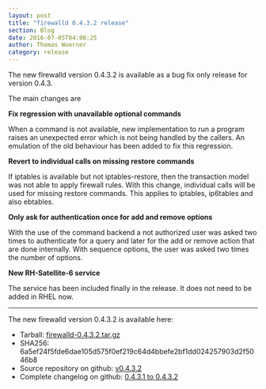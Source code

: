 ```yaml
---
layout: post
title: "firewalld 0.4.3.2 release"
section: Blog
date: 2016-07-05T04:08:25
author: Thomas Woerner
category: release
---
```


The new firewalld version 0.4.3.2 is available as a bug fix only release for version 0.4.3.

The main changes are

**Fix regression with unavailable optional commands**

When a command is not available, new implementation to run a program raises an unexpected error which is not being handled by the callers. An emulation of the old behaviour has been added to fix this regression.

**Revert to individual calls on missing restore commands**

If iptables is available but not iptables-restore, then the transaction model was not able to apply firewall rules. With this change, individual calls will be used for missing restore commands. This applies to iptables, ip6tables and also ebtables.

**Only ask for authentication once for add and remove options**

With the use of the command backend a not authorized user was asked two times to authenticate for a query and later for the add or remove action that are done internally. With sequence options, the user was asked two times the number of options.

**New RH-Satellite-6 service**

The service has been included finally in the release. It does not need to be added in RHEL now.

***

The new firewalld version 0.4.3.2 is available here:

 * Tarball: [firewalld-0.4.3.2.tar.gz](https://github.com/firewalld/firewalld/archive/v0.4.3.2.tar.gz#/firewalld-0.4.3.2.tar.gz)
 * SHA256: 6a5ef24f5fde6dae105d575f0ef219c64d4bbefe2bf1dd024257903d2f5046b8
 * Source repository on github: [v0.4.3.2](https://github.com/firewalld/firewalld/releases/tag/v0.4.3.2)
 * Complete changelog on github: [0.4.3.1 to 0.4.3.2](https://github.com/firewalld/firewalld/compare/v0.4.3.1...v0.4.3.2)
